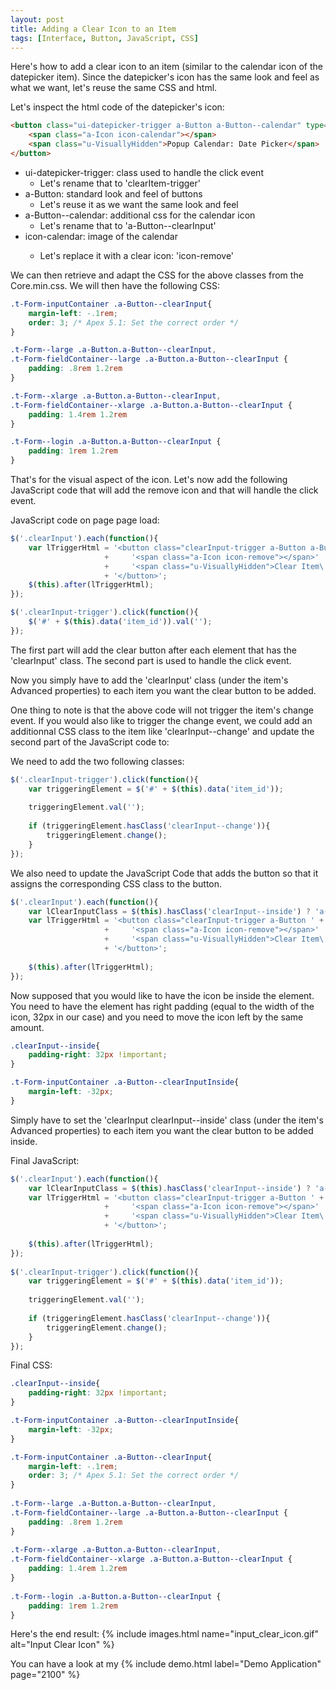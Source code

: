 ```yaml
---
layout: post
title: Adding a Clear Icon to an Item
tags: [Interface, Button, JavaScript, CSS]
---
```


Here's how to add a clear icon to an item (similar to the calendar icon of the datepicker item).
Since the datepicker's icon has the same look and feel as what we want, let's reuse the same CSS and html.

Let's inspect the html code of the datepicker's icon:

```html
<button class="ui-datepicker-trigger a-Button a-Button--calendar" type="button">
    <span class="a-Icon icon-calendar"></span>
    <span class="u-VisuallyHidden">Popup Calendar: Date Picker</span>
</button>
```  


 - ui-datepicker-trigger: class used to handle the click event
   - Let's rename that to 'clearItem-trigger'
 - a-Button: standard look and feel of buttons
   - Let's reuse it as we want the same look and feel
 - a-Button--calendar: additional css for the calendar icon
   - Let's rename that to 'a-Button--clearInput'
 - icon-calendar: image of the calendar</li>
   - Let's replace it with a clear icon: 'icon-remove'

We can then retrieve and adapt the CSS for the above classes from the Core.min.css.
We will then have the following CSS:

```css
.t-Form-inputContainer .a-Button--clearInput{
    margin-left: -.1rem;
    order: 3; /* Apex 5.1: Set the correct order */
}

.t-Form--large .a-Button.a-Button--clearInput,
.t-Form-fieldContainer--large .a-Button.a-Button--clearInput {
    padding: .8rem 1.2rem
}

.t-Form--xlarge .a-Button.a-Button--clearInput,
.t-Form-fieldContainer--xlarge .a-Button.a-Button--clearInput {
    padding: 1.4rem 1.2rem
}

.t-Form--login .a-Button.a-Button--clearInput {
    padding: 1rem 1.2rem
}
```

That's for the visual aspect of the icon.
Let's now add the following JavaScript code that will add the remove icon and that will handle the click event.

JavaScript code on page page load:

```javascript
$('.clearInput').each(function(){
    var lTriggerHtml = '<button class="clearInput-trigger a-Button a-Button--clearInput" data-item_id="' + $(this).attr('id') + '" type="button">'
                     +     '<span class="a-Icon icon-remove"></span>'
                     +     '<span class="u-VisuallyHidden">Clear Item\'s Value</span>'
                     + '</button>';
    $(this).after(lTriggerHtml);
});

$('.clearInput-trigger').click(function(){
    $('#' + $(this).data('item_id')).val('');
});
```

The first part will add the clear button after each element that has the 'clearInput' class.
The second part is used to handle the click event.

Now you simply have to add the 'clearInput' class (under the item's Advanced properties) to each item you want the clear button to be added.

One thing to note is that the above code will not trigger the item's change event.
If you would also like to trigger the change event, we could add an additionnal CSS class to the item like 'clearInput--change' and update the second part of the JavaScript code to:

We need to add the two following classes:

```javascript
$('.clearInput-trigger').click(function(){
    var triggeringElement = $('#' + $(this).data('item_id'));
    
    triggeringElement.val('');
    
    if (triggeringElement.hasClass('clearInput--change')){
        triggeringElement.change();
    }
});
```

We also need to update the JavaScript Code that adds the button so that it assigns the corresponding CSS class to the button.

```javascript
$('.clearInput').each(function(){
    var lClearInputClass = $(this).hasClass('clearInput--inside') ? 'a-Button--clearInputInside': 'a-Button--clearInput';
    var lTriggerHtml = '<button class="clearInput-trigger a-Button ' + lClearInputClass + '" data-item_id="' + $(this).attr('id') + '" type="button">'
                     +     '<span class="a-Icon icon-remove"></span>'
                     +     '<span class="u-VisuallyHidden">Clear Item\'s Value</span>'
                     + '</button>';
    
    $(this).after(lTriggerHtml);
});
```

Now supposed that you would like to have the icon be inside the element.
You need to have the element has right padding (equal to the width of the icon, 32px in our case) and you need to move the icon left by the same amount.

```css
.clearInput--inside{
    padding-right: 32px !important;
}

.t-Form-inputContainer .a-Button--clearInputInside{
    margin-left: -32px;
}
```

Simply have to set the 'clearInput clearInput--inside' class (under the item's Advanced properties) to each item you want the clear button to be added inside.

Final JavaScript:

```javascript
$('.clearInput').each(function(){
    var lClearInputClass = $(this).hasClass('clearInput--inside') ? 'a-Button--clearInputInside': 'a-Button--clearInput';
    var lTriggerHtml = '<button class="clearInput-trigger a-Button ' + lClearInputClass + '" data-item_id="' + $(this).attr('id') + '" type="button">'
                     +     '<span class="a-Icon icon-remove"></span>'
                     +     '<span class="u-VisuallyHidden">Clear Item\'s Value</span>'
                     + '</button>';
    
    $(this).after(lTriggerHtml);
});
 
$('.clearInput-trigger').click(function(){
    var triggeringElement = $('#' + $(this).data('item_id'));
     
    triggeringElement.val('');
     
    if (triggeringElement.hasClass('clearInput--change')){
        triggeringElement.change();
    }
});
```

Final CSS:

```css
.clearInput--inside{
    padding-right: 32px !important;
}

.t-Form-inputContainer .a-Button--clearInputInside{
    margin-left: -32px;
}

.t-Form-inputContainer .a-Button--clearInput{
    margin-left: -.1rem;
    order: 3; /* Apex 5.1: Set the correct order */
}
 
.t-Form--large .a-Button.a-Button--clearInput,
.t-Form-fieldContainer--large .a-Button.a-Button--clearInput {
    padding: .8rem 1.2rem
}
 
.t-Form--xlarge .a-Button.a-Button--clearInput,
.t-Form-fieldContainer--xlarge .a-Button.a-Button--clearInput {
    padding: 1.4rem 1.2rem
}
 
.t-Form--login .a-Button.a-Button--clearInput {
    padding: 1rem 1.2rem
}
```

Here's the end result:
{% include images.html name="input_clear_icon.gif" alt="Input Clear Icon" %}

You can have a look at my {% include demo.html label="Demo Application" page="2100" %}